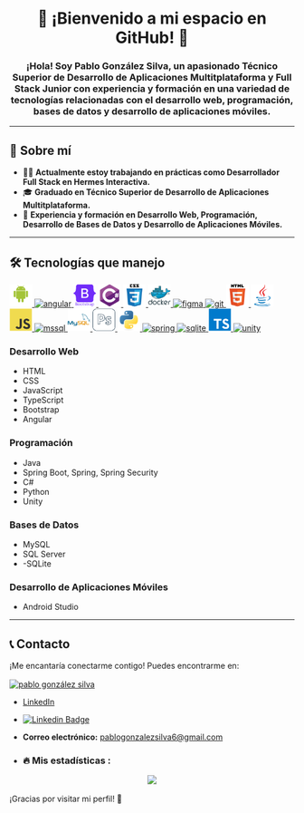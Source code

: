 <h1 align="center">🚀 ¡Bienvenido a mi espacio en GitHub! 🚀</h1>



<h3 align="center">¡Hola! Soy <b>Pablo González Silva</b>, un apasionado <b>Técnico Superior de Desarrollo de Aplicaciones Multitplataforma</b> y <b>Full Stack Junior</b> con experiencia y formación en una variedad de tecnologías relacionadas con el desarrollo web, programación, bases de datos y desarrollo de aplicaciones móviles.</h3>

---

## 📝 Sobre mí

- 👨‍💻 **Actualmente estoy trabajando en prácticas como Desarrollador Full Stack en Hermes Interactiva.**
- 🎓 **Graduado en Técnico Superior de Desarrollo de Aplicaciones Multitplataforma.**
- 💼 **Experiencia y formación en Desarrollo Web, Programación, Desarrollo de Bases de Datos y Desarrollo de Aplicaciones Móviles.**

---



## 🛠️ Tecnologías que manejo

<p align="left"> <a href="https://developer.android.com" target="_blank" rel="noreferrer"> <img src="https://raw.githubusercontent.com/devicons/devicon/master/icons/android/android-original-wordmark.svg" alt="android" width="40" height="40"/> </a> <a href="https://angular.io" target="_blank" rel="noreferrer"> <img src="https://angular.io/assets/images/logos/angular/angular.svg" alt="angular" width="40" height="40"/> </a> <a href="https://getbootstrap.com" target="_blank" rel="noreferrer"> <img src="https://raw.githubusercontent.com/devicons/devicon/master/icons/bootstrap/bootstrap-plain-wordmark.svg" alt="bootstrap" width="40" height="40"/> </a> <a href="https://www.w3schools.com/cs/" target="_blank" rel="noreferrer"> <img src="https://raw.githubusercontent.com/devicons/devicon/master/icons/csharp/csharp-original.svg" alt="csharp" width="40" height="40"/> </a> <a href="https://www.w3schools.com/css/" target="_blank" rel="noreferrer"> <img src="https://raw.githubusercontent.com/devicons/devicon/master/icons/css3/css3-original-wordmark.svg" alt="css3" width="40" height="40"/> </a> <a href="https://www.docker.com/" target="_blank" rel="noreferrer"> <img src="https://raw.githubusercontent.com/devicons/devicon/master/icons/docker/docker-original-wordmark.svg" alt="docker" width="40" height="40"/> </a> <a href="https://www.figma.com/" target="_blank" rel="noreferrer"> <img src="https://www.vectorlogo.zone/logos/figma/figma-icon.svg" alt="figma" width="40" height="40"/> </a> <a href="https://git-scm.com/" target="_blank" rel="noreferrer"> <img src="https://www.vectorlogo.zone/logos/git-scm/git-scm-icon.svg" alt="git" width="40" height="40"/> </a> <a href="https://www.w3.org/html/" target="_blank" rel="noreferrer"> <img src="https://raw.githubusercontent.com/devicons/devicon/master/icons/html5/html5-original-wordmark.svg" alt="html5" width="40" height="40"/> </a> <a href="https://www.java.com" target="_blank" rel="noreferrer"> <img src="https://raw.githubusercontent.com/devicons/devicon/master/icons/java/java-original.svg" alt="java" width="40" height="40"/> </a> <a href="https://developer.mozilla.org/en-US/docs/Web/JavaScript" target="_blank" rel="noreferrer"> <img src="https://raw.githubusercontent.com/devicons/devicon/master/icons/javascript/javascript-original.svg" alt="javascript" width="40" height="40"/> </a> <a href="https://www.microsoft.com/en-us/sql-server" target="_blank" rel="noreferrer"> <img src="https://www.svgrepo.com/show/303229/microsoft-sql-server-logo.svg" alt="mssql" width="40" height="40"/> </a> <a href="https://www.mysql.com/" target="_blank" rel="noreferrer"> <img src="https://raw.githubusercontent.com/devicons/devicon/master/icons/mysql/mysql-original-wordmark.svg" alt="mysql" width="40" height="40"/> </a> <a href="https://www.photoshop.com/en" target="_blank" rel="noreferrer"> <img src="https://raw.githubusercontent.com/devicons/devicon/master/icons/photoshop/photoshop-line.svg" alt="photoshop" width="40" height="40"/> </a> <a href="https://www.python.org" target="_blank" rel="noreferrer"> <img src="https://raw.githubusercontent.com/devicons/devicon/master/icons/python/python-original.svg" alt="python" width="40" height="40"/> </a> <a href="https://spring.io/" target="_blank" rel="noreferrer"> <img src="https://www.vectorlogo.zone/logos/springio/springio-icon.svg" alt="spring" width="40" height="40"/> </a> <a href="https://www.sqlite.org/" target="_blank" rel="noreferrer"> <img src="https://www.vectorlogo.zone/logos/sqlite/sqlite-icon.svg" alt="sqlite" width="40" height="40"/> </a> <a href="https://www.typescriptlang.org/" target="_blank" rel="noreferrer"> <img src="https://raw.githubusercontent.com/devicons/devicon/master/icons/typescript/typescript-original.svg" alt="typescript" width="40" height="40"/> </a> <a href="https://unity.com/" target="_blank" rel="noreferrer"> <img src="https://www.vectorlogo.zone/logos/unity3d/unity3d-icon.svg" alt="unity" width="40" height="40"/> </a> </p>

### Desarrollo Web
- HTML
- CSS
- JavaScript
- TypeScript
- Bootstrap
- Angular

### Programación
- Java
- Spring Boot, Spring, Spring Security
- C#
- Python
- Unity

### Bases de Datos
- MySQL
- SQL Server
- -SQLite

### Desarrollo de Aplicaciones Móviles
- Android Studio

---

## 📞 Contacto

¡Me encantaría conectarme contigo! Puedes encontrarme en:
<p align="left">
<a href="https://linkedin.com/in/pablo gonzález silva" target="blank"><img align="center" src="https://raw.githubusercontent.com/rahuldkjain/github-profile-readme-generator/master/src/images/icons/Social/linked-in-alt.svg" alt="pablo gonzález silva" height="30" width="40" /></a>
</p>

- [LinkedIn](https://www.linkedin.com/in/pablo-gonz%C3%A1lez-silva-/)
-  [![Linkedin Badge](https://img.shields.io/badge/-Hugo-blue?style=flat&logo=Linkedin&logoColor=white)](https://www.linkedin.com/in/pablo-gonz%C3%A1lez-silva-/)
- **Correo electrónico:** pablogonzalezsilva6@gmail.com

- ### :fire: Mis estadísticas :
<div align="center">
  <img src="https://github-readme-stats.vercel.app/api/top-langs/?username=PabloGonz68&layout=compact&theme=vision-friendly-dark" width="600"/>
</div>
  
¡Gracias por visitar mi perfil! 🌟
